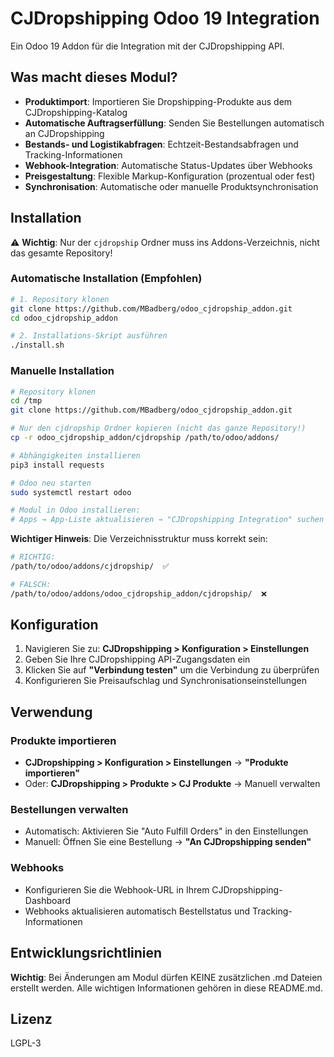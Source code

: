 # CJDropshipping Odoo 19 Integration

Ein Odoo 19 Addon für die Integration mit der CJDropshipping API.

## Was macht dieses Modul?

- **Produktimport**: Importieren Sie Dropshipping-Produkte aus dem CJDropshipping-Katalog
- **Automatische Auftragserfüllung**: Senden Sie Bestellungen automatisch an CJDropshipping
- **Bestands- und Logistikabfragen**: Echtzeit-Bestandsabfragen und Tracking-Informationen
- **Webhook-Integration**: Automatische Status-Updates über Webhooks
- **Preisgestaltung**: Flexible Markup-Konfiguration (prozentual oder fest)
- **Synchronisation**: Automatische oder manuelle Produktsynchronisation

## Installation

⚠️ **Wichtig**: Nur der `cjdropship` Ordner muss ins Addons-Verzeichnis, nicht das gesamte Repository!

### Automatische Installation (Empfohlen)

```bash
# 1. Repository klonen
git clone https://github.com/MBadberg/odoo_cjdropship_addon.git
cd odoo_cjdropship_addon

# 2. Installations-Skript ausführen
./install.sh
```

### Manuelle Installation

```bash
# Repository klonen
cd /tmp
git clone https://github.com/MBadberg/odoo_cjdropship_addon.git

# Nur den cjdropship Ordner kopieren (nicht das ganze Repository!)
cp -r odoo_cjdropship_addon/cjdropship /path/to/odoo/addons/

# Abhängigkeiten installieren
pip3 install requests

# Odoo neu starten
sudo systemctl restart odoo

# Modul in Odoo installieren:
# Apps → App-Liste aktualisieren → "CJDropshipping Integration" suchen → Installieren
```

**Wichtiger Hinweis**: Die Verzeichnisstruktur muss korrekt sein:
```bash
# RICHTIG:
/path/to/odoo/addons/cjdropship/  ✅

# FALSCH:
/path/to/odoo/addons/odoo_cjdropship_addon/cjdropship/  ❌
```

## Konfiguration

1. Navigieren Sie zu: **CJDropshipping > Konfiguration > Einstellungen**
2. Geben Sie Ihre CJDropshipping API-Zugangsdaten ein
3. Klicken Sie auf **"Verbindung testen"** um die Verbindung zu überprüfen
4. Konfigurieren Sie Preisaufschlag und Synchronisationseinstellungen

## Verwendung

### Produkte importieren
- **CJDropshipping > Konfiguration > Einstellungen** → **"Produkte importieren"**
- Oder: **CJDropshipping > Produkte > CJ Produkte** → Manuell verwalten

### Bestellungen verwalten
- Automatisch: Aktivieren Sie "Auto Fulfill Orders" in den Einstellungen
- Manuell: Öffnen Sie eine Bestellung → **"An CJDropshipping senden"**

### Webhooks
- Konfigurieren Sie die Webhook-URL in Ihrem CJDropshipping-Dashboard
- Webhooks aktualisieren automatisch Bestellstatus und Tracking-Informationen

## Entwicklungsrichtlinien

**Wichtig**: Bei Änderungen am Modul dürfen KEINE zusätzlichen .md Dateien erstellt werden. Alle wichtigen Informationen gehören in diese README.md.

## Lizenz

LGPL-3